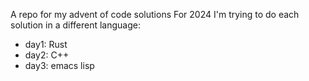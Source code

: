 A repo for my advent of code solutions
For 2024 I'm trying to do each solution in a different language:
* day1: Rust
* day2: C++
* day3: emacs lisp
